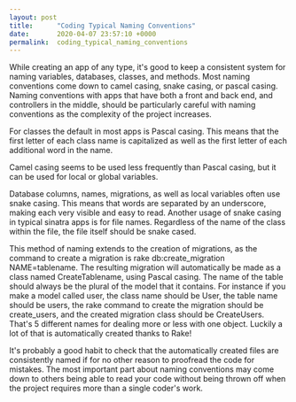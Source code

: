 ```yaml
---
layout: post
title:      "Coding Typical Naming Conventions"
date:       2020-04-07 23:57:10 +0000
permalink:  coding_typical_naming_conventions
---
```



While creating an app of any type, it's good to keep a consistent system for naming variables, databases, classes, and methods.  Most naming conventions come down to camel casing, snake casing, or pascal casing.  Naming conventions with apps that have both a front and back end, and controllers in the middle, should be particularly careful with naming conventions as the complexity of the project increases.

For classes the default in most apps is Pascal casing.  This means that the first letter of each class name is capitalized as well as the first letter of each additional word in the name. 

Camel casing seems to be used less frequently than Pascal casing, but it can be used for local or global variables.

Database columns, names, migrations, as well as local variables often use snake casing.  This means that words are separated by an underscore, making each very visible and easy to read.  Another usage of snake casing in typical sinatra apps is for file names.  Regardless of the name of the class within the file, the file itself should be snake cased.  

This method of naming extends to the creation of migrations, as the command to create a migration is rake db:create_migration NAME=tablename.  The resulting migration will automatically be made as a class named CreateTablename, using Pascal casing.  The name of the table should always be the plural of the model that it contains.  For instance if you make a model called user, the class name should be User, the table name should be users, the rake command to create the migration should be create_users, and the created migration class should be CreateUsers.  That's 5 different names for dealing more or less with one object.  Luckily a lot of that is automatically created thanks to Rake!  

It's probably a good habit to check that the automatically created files are consistently named if for no other reason to proofread the code for mistakes.  The most important part about naming conventions may come down to others being able to read your code without being thrown off when the project requires more than a single coder's work.



